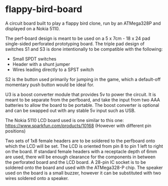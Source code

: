 # flappy-bird-board
A circuit board built to play a flappy bird clone, run by an ATMega328P and displayed on a Nokia 5110.

The perf-board design is meant to be used on a 5 x 7cm - 18 x 24 pad single-sided perforated prototyping board.
The triple pad design of switches S1 and S3 is done intentionally to be compatible with the following:
  - Small SPDT switches
  - Header with a shunt jumper
  - Wires leading directly to a SPST switch

S2 is the button used primarily for jumping in the game, which a default-off momentary push button would be ideal for.

U3 is a boost converter module that provides 5v to power the circuit. It is meant to be separate from the perfboard, and take the input from two AAA batteries to allow the board to be portable. The boost converter is optional and can be swapped out with any stable 5v input such as USB. 

The Nokia 5110 LCD board used is one similar to this one: https://www.sparkfun.com/products/10168 (However with different pin positions)

Two sets of 1x8 female headers are to be soldered to the perfboard onto which the LCD will be set. The LCD is oriented from pin 8 to pin 1 left to right on the board. If standard female headers with a receptacle depth of 6mm are used, there will be enough clearance for the components in between the perforated board and the LCD board. A 28-pin IC socket is to be soldered onto the board and used with the ATMega328-P chip. The speaker used on the board is a small buzzer, however it can be substituted with two wires soldered onto a speaker.
